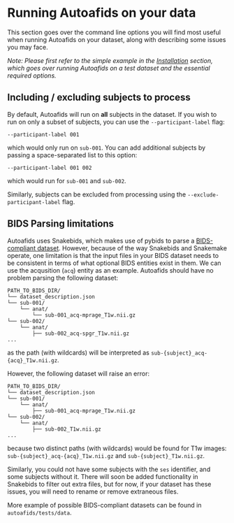 # Running Autoafids on your data

This section goes over the command line options you will find most useful when
running Autoafids on your dataset, along with describing some issues you may face.

_Note: Please first refer to the simple example in the 
[Installation](https://autoafids.readthedocs.io/en/stable/getting_started/installation.html) 
section, which goes over running Autoafids on a test dataset and the essential 
required options._

## Including / excluding subjects to process
By default, Autoafids will run on **all** subjects in the dataset. If you wish to 
run on only a subset of subjects, you can use the `--participant-label` flag:

```
--participant-label 001
```

which would only run on `sub-001`. You can add additional subjects by passing
a space-separated list to this option:

```
--participant-label 001 002
```

which would run for `sub-001` and `sub-002`.

Similarly, subjects can be excluded from processing using the 
`--exclude-participant-label` flag.

## BIDS Parsing limitations

Autoafids uses Snakebids, which makes use of pybids to parse a [BIDS-compliant
dataset](https://bids.neuroimaging.io/). However, because of the way Snakebids
and Snakemake operate, one limitation is that the input files in your BIDS 
dataset needs to be consistent in terms of what optional BIDS entities exist in
them. We can use the acqusition (`acq`) entity as an example. Autoafids should have
no problem parsing the following dataset:

```
PATH_TO_BIDS_DIR/
└── dataset_description.json
└── sub-001/
    └── anat/
        └── sub-001_acq-mprage_T1w.nii.gz
└── sub-002/
    └── anat/
        ├── sub-002_acq-spgr_T1w.nii.gz
...
```

as the path (with wildcards) will be interpreted as 
`sub-{subject}_acq-{acq}_T1w.nii.gz`.

However, the following dataset will raise an error:

```
PATH_TO_BIDS_DIR/
└── dataset_description.json
└── sub-001/
    └── anat/
        ├── sub-001_acq-mprage_T1w.nii.gz
└── sub-002/
    └── anat/
        ├── sub-002_T1w.nii.gz
...
```

because two distinct paths (with wildcards) would be found for T1w images:
`sub-{subject}_acq-{acq}_T1w.nii.gz` and `sub-{subject}_T1w.nii.gz`.

Similarly, you could not have some subjects with the `ses` identifier, and some
subjects without it. There will soon be added functionality in Snakebids to 
filter out extra files, but for now, if your dataset has these issues, you will
need to rename or remove extraneous files.

More example of possible BIDS-compliant datasets can be found in 
`autoafids/tests/data`.
